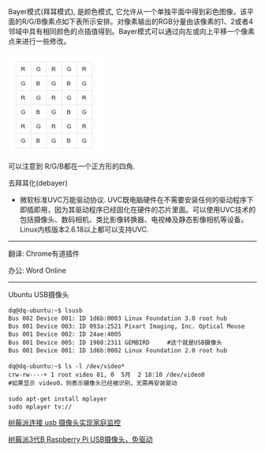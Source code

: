Bayer模式\(拜耳模式\), 是颜色模式, 它允许从一个单独平面中得到彩色图像，该平面的R/G/B像素点如下表所示安排。对像素输出的RGB分量由该像素的1、2或者4邻域中具有相同颜色的点插值得到。Bayer模式可以通过向左或向上平移一个像素点来进行一些修改。

![](/assets/选区_005.png)

可以注意到 R/G/B都在一个正方形的四角.

去拜耳化\(debayer\)

* 微软标准UVC万能驱动协议. UVC既电脑硬件在不需要安装任何的驱动程序下即插即用，因为其驱动程序已经固化在硬件的芯片里面。可以使用UVC技术的包括摄像头、数码相机、类比影像转换器、电视棒及静态影像相机等设备。Linux内核版本2.6.18以上都可以支持UVC.

---

翻译: Chrome有道插件

办公: Word Online

---

Ubuntu USB摄像头

```
dq@dq-ubuntu:~$ lsusb
Bus 002 Device 001: ID 1d6b:0003 Linux Foundation 3.0 root hub
Bus 001 Device 003: ID 093a:2521 Pixart Imaging, Inc. Optical Mouse
Bus 001 Device 002: ID 24ae:4005  
Bus 001 Device 005: ID 1908:2311 GEMBIRD     #这个就是USB摄像头
Bus 001 Device 001: ID 1d6b:0002 Linux Foundation 2.0 root hub

dq@dq-ubuntu:~$ ls -l /dev/video*
crw-rw----+ 1 root video 81, 0  5月  2 18:10 /dev/video0  
#如果显示 video0，则表示摄像头已经被识别，无需再安装驱动

sudo apt-get install mplayer
sudo mplayer tv://
```

[树莓派连接 usb 摄像头实现家庭监控](http://hi.ktsee.com/368.html)

[树莓派3代B Raspberry Pi USB摄像头，免驱动](https://item.taobao.com/item.htm?spm=a230r.1.14.49.ya5cgs&id=537977952154&ns=1&abbucket=10#detail)

